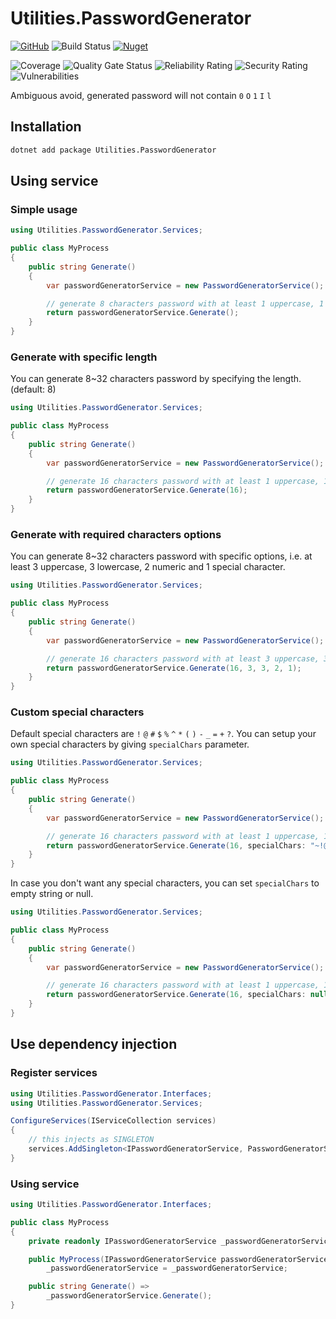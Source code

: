 # Utilities.PasswordGenerator

[![GitHub](https://img.shields.io/github/license/ed555009/utilities-password-generator)](LICENSE)
![Build Status](https://dev.azure.com/edwang/github/_apis/build/status/utilities-password-generator?branchName=main)
[![Nuget](https://img.shields.io/nuget/v/Utilities.PasswordGenerator)](https://www.nuget.org/packages/Utilities.PasswordGenerator)

![Coverage](https://sonarcloud.io/api/project_badges/measure?project=utilities-password-generator&metric=coverage)
![Quality Gate Status](https://sonarcloud.io/api/project_badges/measure?project=utilities-password-generator&metric=alert_status)
![Reliability Rating](https://sonarcloud.io/api/project_badges/measure?project=utilities-password-generator&metric=reliability_rating)
![Security Rating](https://sonarcloud.io/api/project_badges/measure?project=utilities-password-generator&metric=security_rating)
![Vulnerabilities](https://sonarcloud.io/api/project_badges/measure?project=utilities-password-generator&metric=vulnerabilities)

Ambiguous avoid, generated password will not contain `0` `O` `1` `I` `l`

## Installation

```bash
dotnet add package Utilities.PasswordGenerator
```

## Using service

### Simple usage

```csharp
using Utilities.PasswordGenerator.Services;

public class MyProcess
{
	public string Generate()
	{
		var passwordGeneratorService = new PasswordGeneratorService();

		// generate 8 characters password with at least 1 uppercase, 1 lowercase, 1 numeric and 1 special character
		return passwordGeneratorService.Generate();
	}
}
```

### Generate with specific length

You can generate 8~32 characters password by specifying the length. (default: 8)

```csharp
using Utilities.PasswordGenerator.Services;

public class MyProcess
{
	public string Generate()
	{
		var passwordGeneratorService = new PasswordGeneratorService();

		// generate 16 characters password with at least 1 uppercase, 1 lowercase, 1 numeric and 1 special character
		return passwordGeneratorService.Generate(16);
	}
}
```

### Generate with required characters options

You can generate 8~32 characters password with specific options, i.e. at least 3 uppercase, 3 lowercase, 2 numeric and 1 special character.

```csharp
using Utilities.PasswordGenerator.Services;

public class MyProcess
{
	public string Generate()
	{
		var passwordGeneratorService = new PasswordGeneratorService();

		// generate 16 characters password with at least 3 uppercase, 3 lowercase, 2 numeric and 1 special character
		return passwordGeneratorService.Generate(16, 3, 3, 2, 1);
	}
}
```

### Custom special characters

Default special characters are `!` `@` `#` `$` `%` `^` `*` `(` `)` `-` `_` `=` `+` `?`. You can setup your own special characters by giving `specialChars` parameter.

```csharp
using Utilities.PasswordGenerator.Services;

public class MyProcess
{
	public string Generate()
	{
		var passwordGeneratorService = new PasswordGeneratorService();

		// generate 16 characters password with at least 1 uppercase, 1 lowercase, 1 numeric and 1 special character (~!@#<>)
		return passwordGeneratorService.Generate(16, specialChars: "~!@#<>");
	}
}
```

In case you don't want any special characters, you can set `specialChars` to empty string or null.

```csharp
using Utilities.PasswordGenerator.Services;

public class MyProcess
{
	public string Generate()
	{
		var passwordGeneratorService = new PasswordGeneratorService();

		// generate 16 characters password with at least 1 uppercase, 1 lowercase, 1 numeric and no special character
		return passwordGeneratorService.Generate(16, specialChars: null);
	}
}
```

## Use dependency injection

### Register services

```csharp
using Utilities.PasswordGenerator.Interfaces;
using Utilities.PasswordGenerator.Services;

ConfigureServices(IServiceCollection services)
{
	// this injects as SINGLETON
	services.AddSingleton<IPasswordGeneratorService, PasswordGeneratorService>();
}
```

### Using service

```csharp
using Utilities.PasswordGenerator.Interfaces;

public class MyProcess
{
	private readonly IPasswordGeneratorService _passwordGeneratorService;

	public MyProcess(IPasswordGeneratorService passwordGeneratorService) =>
		_passwordGeneratorService = _passwordGeneratorService;

	public string Generate() =>
		_passwordGeneratorService.Generate();
}
```
